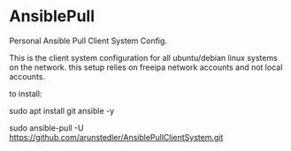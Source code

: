 # AnsiblePull
Personal Ansible Pull Client System Config.

This is the client system configuration for all ubuntu/debian linux systems on the network. this setup relies on freeipa network accounts and not local accounts.



to install:

sudo apt install git ansible -y

sudo ansible-pull -U https://github.com/arunstedler/AnsiblePullClientSystem.git
